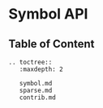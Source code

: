 # Symbol API

## Table of Content

```eval_rst
.. toctree::
   :maxdepth: 2

   symbol.md
   sparse.md
   contrib.md
```
